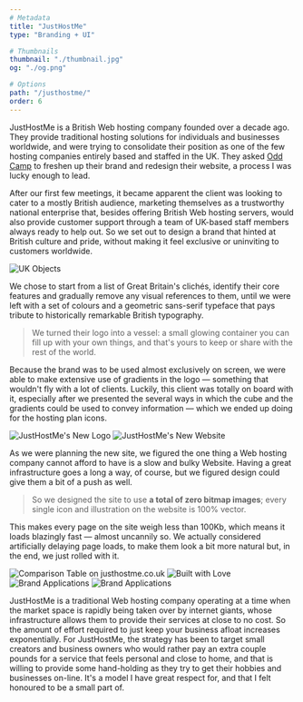 ```yaml
---
# Metadata
title: "JustHostMe"
type: "Branding + UI"

# Thumbnails
thumbnail: "./thumbnail.jpg"
og: "./og.png"

# Options
path: "/justhostme/"
order: 6
---
```


<article role="article">

JustHostMe is a British Web hosting company founded over a decade ago. They provide traditional hosting solutions for individuals and businesses worldwide, and were trying to consolidate their position as one of the few hosting companies entirely based and staffed in the UK. They asked [Odd Camp](https://www.odd.camp/) to freshen up their brand and redesign their website, a process I was lucky enough to lead.

After our first few meetings, it became apparent the client was looking to cater to a mostly British audience, marketing themselves as a trustworthy national enterprise that, besides offering British Web hosting servers, would also provide customer support through a team of UK-based staff members always ready to help out. So we set out to design a brand that hinted at British culture and pride, without making it feel exclusive or uninviting to customers worldwide.

</article>

![UK Objects](images/uk@2x.png)

<article role="article">

We chose to start from a list of Great Britain's clichés, identify their core features and gradually remove any visual references to them, until we were left with a set of colours and a geometric sans-serif typeface that pays tribute to historically remarkable British typography.

> We turned their logo into a vessel: a small glowing container you can fill up with your own things, and that's yours to keep or share with the rest of the world.

Because the brand was to be used almost exclusively on screen, we were able to make extensive use of gradients in the logo — something that wouldn't fly with a lot of clients. Luckily, this client was totally on board with it, especially after we presented the several ways in which the cube and the gradients could be used to convey information — which we ended up doing for the hosting plan icons.

</article>

![JustHostMe's New Logo](images/logo@2x.png)
![JustHostMe's New Website](images/landing-page@2x.png)

<article role="article">

As we were planning the new site, we figured the one thing a Web hosting company cannot afford to have is a slow and bulky Website. Having a great infrastructure goes a long a way, of course, but we figured design could give them a bit of a push as well.

> So we designed the site to use **a total of zero bitmap images**; every single icon and illustration on the website is 100% vector.

This makes every page on the site weigh less than 100Kb, which means it loads blazingly fast — almost uncannily so. We actually considered artificially delaying page loads, to make them look a bit more natural but, in the end, we just rolled with it.

</article>

![Comparison Table on justhostme.co.uk](images/comparison-table@2x.png)
![Built with Love](images/love@2x.png)
![Brand Applications](images/applications@2x.png)
![Brand Applications](images/proposal@2x.png)

<article role="article">

JustHostMe is a traditional Web hosting company operating at a time when the market space is rapidly being taken over by internet giants, whose infrastructure allows them to provide their services at close to no cost. So the amount of effort required to just keep your business afloat increases exponentially. For JustHostMe, the strategy has been to target small creators and business owners who would rather pay an extra couple pounds for a service that feels personal and close to home, and that is willing to provide some hand-holding as they try to get their hobbies and businesses on-line. It's a model I have great respect for, and that I felt honoured to be a small part of.

</article>